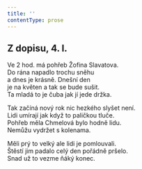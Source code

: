 ```yaml
---
title: ''
contentType: prose
---
```


<section>

## Z dopisu, 4. I.

Ve 2 hod. má pohřeb Žofina Slavatova.  
Do rána napadlo trochu sněhu  
a dnes je krásně. Dnešní den  
je na květen a tak se bude sušit.  
Ta mladá to je čuba jak jí jede držka.

Tak začíná nový rok nic hezkého slyšet není.  
Lidi umírají jak když to paličkou tluče.  
Pohřeb měla Chmelová bylo hodně lidu.  
Nemůžu vydržet s kolenama.

Měli prý to velký ale lidi je pomlouvali.  
Štěstí jim padalo celý den pořádně pršelo.  
Snad už to vezme ňáký konec.

</section>
